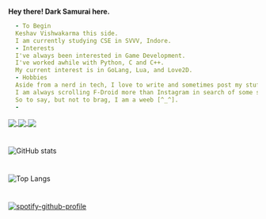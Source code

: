<b>Hey there! Dark Samurai here.</b>
```yaml
  - To Begin
  Keshav Vishwakarma this side.
  I am currently studying CSE in SVVV, Indore.
  - Interests
  I've always been interested in Game Development.
  I've worked awhile with Python, C and C++.
  My current interest is in GoLang, Lua, and Love2D.
  - Hobbies
  Aside from a nerd in tech, I love to write and sometimes post my stuff.
  I am always scrolling F-Droid more than Instagram in search of some stupid app to try out.
  So to say, but not to brag, I am a weeb [^_^].
  - 
```
<a href="https://www.linkedin.com/in/keshav-vishwakarma-285655259/">
  <img heigh="50" align="center" src="https://img.shields.io/badge/linkedin-%230077B5.svg?style=for-the-badge&logo=linkedin&logoColor=white"/>
</a>
<a href="https://medium.com/@darksamurai">
  <img heigh="50" align="center" src="https://img.shields.io/badge/Medium-12100E?style=for-the-badge&logo=medium&logoColor=white"/>
</a>
<a href="http://linktr.ee/depressionsensei">
  <img heigh="50" align="center" src="https://img.shields.io/badge/linktree-1de9b6?style=for-the-badge&logo=linktree&logoColor=white"/>
</a>

#
![GitHub stats](https://github-readme-stats.vercel.app/api?username=ninja7-bot&show_icons=true&theme=radical)
#
![Top Langs](https://github-readme-stats.vercel.app/api/top-langs/?username=ninja7-bot&layout=compact)
#
[![spotify-github-profile](https://spotify-github-profile.vercel.app/api/view?uid=ujg8ocqdv7o0uby7lku5ydyf7&cover_image=true&theme=default&show_offline=false&background_color=121212&interchange=false&bar_color=53b14f&bar_color_cover=true)](https://spotify-github-profile.vercel.app/api/view?uid=ujg8ocqdv7o0uby7lku5ydyf7&redirect=true)
